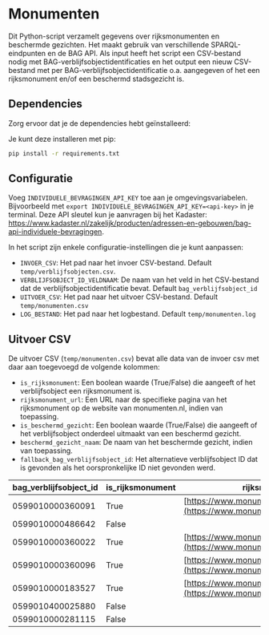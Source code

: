 # Monumenten

Dit Python-script verzamelt gegevens over rijksmonumenten en beschermde gezichten. Het maakt gebruik van verschillende SPARQL-eindpunten en de BAG API. Als input heeft het script een CSV-bestand nodig met BAG-verblijfsobjectidentificaties en het output een nieuw CSV-bestand met per BAG-verblijfsobjectidentificatie o.a. aangegeven of het een rijksmonument en/of een beschermd stadsgezicht is.

## Dependencies

Zorg ervoor dat je de dependencies hebt geïnstalleerd:

Je kunt deze installeren met pip:

```bash
pip install -r requirements.txt
```

## Configuratie

Voeg `INDIVIDUELE_BEVRAGINGEN_API_KEY` toe aan je omgevingsvariabelen. Bijvoorbeeld met `export INDIVIDUELE_BEVRAGINGEN_API_KEY=<api-key>` in je terminal. Deze API sleutel kun je aanvragen bij het Kadaster: https://www.kadaster.nl/zakelijk/producten/adressen-en-gebouwen/bag-api-individuele-bevragingen.

In het script zijn enkele configuratie-instellingen die je kunt aanpassen:

- `INVOER_CSV`: Het pad naar het invoer CSV-bestand. Default `temp/verblijfsobjecten.csv`.
- `VERBLIJFSOBJECT_ID_VELDNAAM`: De naam van het veld in het CSV-bestand dat de verblijfsobjectidentificatie bevat. Default `bag_verblijfsobject_id`
- `UITVOER_CSV`: Het pad naar het uitvoer CSV-bestand. Default `temp/monumenten.csv`
- `LOG_BESTAND`: Het pad naar het logbestand. Default `temp/monumenten.log`

## Uitvoer CSV

De uitvoer CSV (`temp/monumenten.csv`) bevat alle data van de invoer csv met daar aan toegevoegd de volgende kolommen:

- `is_rijksmonument`: Een boolean waarde (True/False) die aangeeft of het verblijfsobject een rijksmonument is.
- `rijksmonument_url`: Een URL naar de specifieke pagina van het rijksmonument op de website van monumenten.nl, indien van toepassing.
- `is_beschermd_gezicht`: Een boolean waarde (True/False) die aangeeft of het verblijfsobject onderdeel uitmaakt van een beschermd gezicht.
- `beschermd_gezicht_naam`: De naam van het beschermde gezicht, indien van toepassing.
- `fallback_bag_verblijfsobject_id`: Het alternatieve verblijfsobject ID dat is gevonden als het oorspronkelijke ID niet gevonden werd.

| bag_verblijfsobject_id | is_rijksmonument | rijksmonument_url                                                                      | is_beschermd_gezicht | beschermd_gezicht_naam          |
| ---------------------- | ---------------- | -------------------------------------------------------------------------------------- | -------------------- | ------------------------------- |
| 0599010000360091       | True             | [https://www.monumenten.nl/monument/524327](https://www.monumenten.nl/monument/524327) | False                |                                 |
| 0599010000486642       | False            |                                                                                        | False                |                                 |
| 0599010000360022       | True             | [https://www.monumenten.nl/monument/524327](https://www.monumenten.nl/monument/524327) | False                |                                 |
| 0599010000360096       | True             | [https://www.monumenten.nl/monument/524327](https://www.monumenten.nl/monument/524327) | False                |                                 |
| 0599010000183527       | True             | [https://www.monumenten.nl/monument/32807](https://www.monumenten.nl/monument/32807)   | True                 | Rotterdam - Scheepvaartkwartier |
| 0599010400025880       | False            |                                                                                        | False                |                                 |
| 0599010000281115       | False            |                                                                                        | True                 | Kralingen - Midden              |
